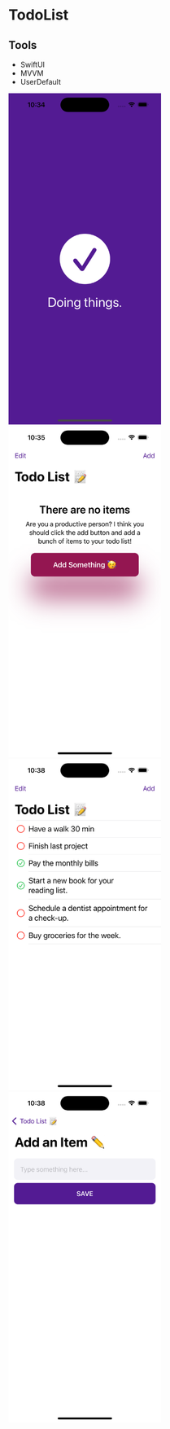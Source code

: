 #  TodoList

##  Tools

* SwiftUI 
* MVVM
* UserDefault

<div>
    <img src="./img/1.png" width="300"/>
    <img src="./img/2.png" width="300"/>
    <img src="./img/3.png" width="300"/>
    <img src="./img/4.png" width="300"/>
</div>
